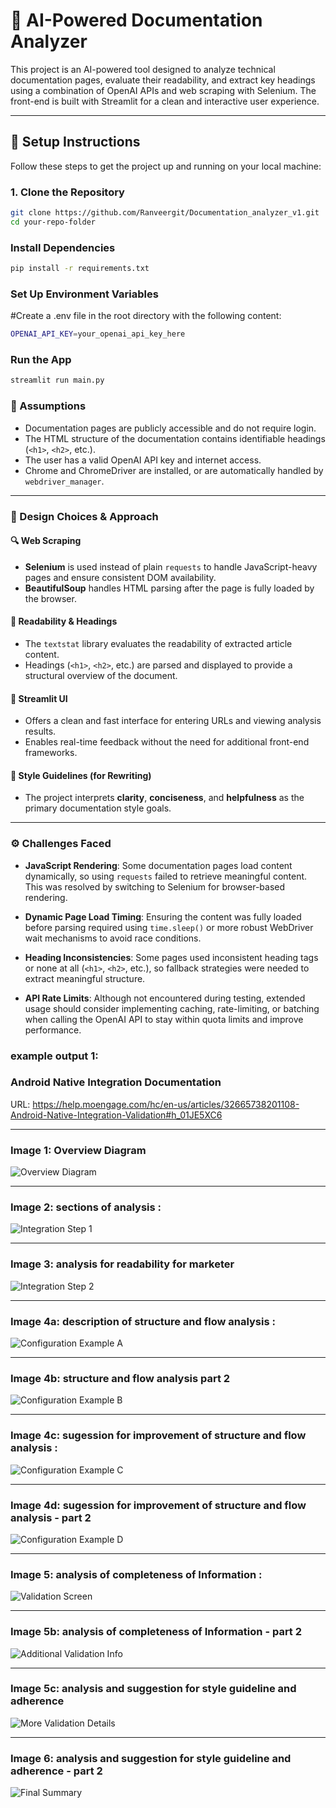 # 🧠 AI-Powered Documentation Analyzer

This project is an AI-powered tool designed to analyze technical documentation pages, evaluate their readability, and extract key headings using a combination of OpenAI APIs and web scraping with Selenium. The front-end is built with Streamlit for a clean and interactive user experience.

---

## 🚀 Setup Instructions

Follow these steps to get the project up and running on your local machine:

### 1. Clone the Repository

```bash
git clone https://github.com/Ranveergit/Documentation_analyzer_v1.git
cd your-repo-folder


```

### Install Dependencies
```bash
pip install -r requirements.txt

```

### Set Up Environment Variables
#Create a .env file in the root directory with the following content:
```bash
OPENAI_API_KEY=your_openai_api_key_here
```

### Run the App
```bash
streamlit run main.py

```


### 📌 Assumptions

- Documentation pages are publicly accessible and do not require login.
- The HTML structure of the documentation contains identifiable headings (`<h1>`, `<h2>`, etc.).
- The user has a valid OpenAI API key and internet access.
- Chrome and ChromeDriver are installed, or are automatically handled by `webdriver_manager`.

---


### 🧠 Design Choices & Approach

#### 🔍 Web Scraping
- **Selenium** is used instead of plain `requests` to handle JavaScript-heavy pages and ensure consistent DOM availability.
- **BeautifulSoup** handles HTML parsing after the page is fully loaded by the browser.

#### 🧾 Readability & Headings
- The `textstat` library evaluates the readability of extracted article content.
- Headings (`<h1>`, `<h2>`, etc.) are parsed and displayed to provide a structural overview of the document.

#### 🎯 Streamlit UI
- Offers a clean and fast interface for entering URLs and viewing analysis results.
- Enables real-time feedback without the need for additional front-end frameworks.

#### 🧹 Style Guidelines (for Rewriting)
- The project interprets **clarity**, **conciseness**, and **helpfulness** as the primary documentation style goals.

---
### ⚙️ Challenges Faced

- **JavaScript Rendering**: Some documentation pages load content dynamically, so using `requests` failed to retrieve meaningful content. This was resolved by switching to Selenium for browser-based rendering.

- **Dynamic Page Load Timing**: Ensuring the content was fully loaded before parsing required using `time.sleep()` or more robust WebDriver wait mechanisms to avoid race conditions.

- **Heading Inconsistencies**: Some pages used inconsistent heading tags or none at all (`<h1>`, `<h2>`, etc.), so fallback strategies were needed to extract meaningful structure.

- **API Rate Limits**: Although not encountered during testing, extended usage should consider implementing caching, rate-limiting, or batching when calling the OpenAI API to stay within quota limits and improve performance.


### example output 1:

### Android Native Integration Documentation

URL: https://help.moengage.com/hc/en-us/articles/32665738201108-Android-Native-Integration-Validation#h_01JE5XC6

---

### Image 1: Overview Diagram
![Overview Diagram](image_url1_output/analyze_documentation_1.png)

---

### Image 2: sections of analysis : 
![Integration Step 1](image_url1_output/analyze_documentation_2.png)

---

### Image 3: analysis for readability for marketer 
![Integration Step 2](image_url1_output/analyze_documentation_3.png)

---

### Image 4a:  description of structure and flow analysis :
![Configuration Example A](image_url1_output/analyze_documentation_4a.png)

---

### Image 4b: structure and flow analysis part 2 
![Configuration Example B](image_url1_output/analyze_documentation_4b.png)

---

### Image 4c: sugession for improvement  of structure and flow analysis : 
![Configuration Example C](image_url1_output/analyze_documentation_4c.png)

---

### Image 4d: sugession for improvement  of structure and flow analysis - part 2
![Configuration Example D](image_url1_output/analyze_documentation_4d.png)

---

### Image 5: analysis of completeness of Information : 
![Validation Screen](image_url1_output/analyze_documentation_5.png)

---

### Image 5b: analysis of completeness of Information  - part 2
![Additional Validation Info](image_url1_output/analyze_documentation_5b.png)

---

### Image 5c: analysis and suggestion for style guideline and adherence 
![More Validation Details](image_url1_output/analyze_documentation_5c.png)

---

### Image 6: analysis and suggestion for style guideline and adherence - part 2
![Final Summary](image_url1_output/analyze_documentation_6.png)













